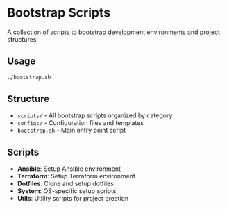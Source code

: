# Bootstrap Scripts

A collection of scripts to bootstrap development environments and project structures.

## Usage

```bash
./bootstrap.sh
```

## Structure

- `scripts/` - All bootstrap scripts organized by category
- `configs/` - Configuration files and templates
- `bootstrap.sh` - Main entry point script

## Scripts

- **Ansible**: Setup Ansible environment
- **Terraform**: Setup Terraform environment
- **Dotfiles**: Clone and setup dotfiles
- **System**: OS-specific setup scripts
- **Utils**: Utility scripts for project creation
